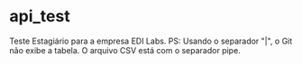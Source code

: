 # api_test
Teste Estagiário para a empresa EDI Labs.
PS: Usando o separador "|", o Git não exibe a tabela. O arquivo CSV está com o separador pipe.
